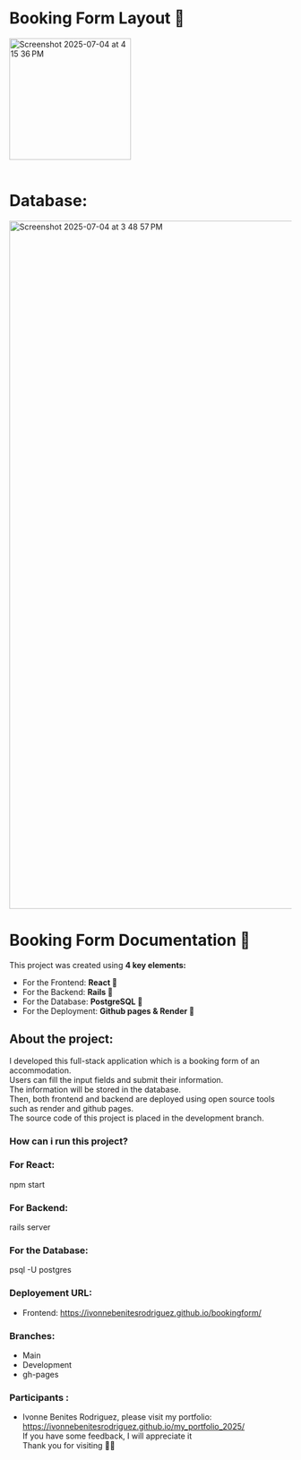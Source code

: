 

# Booking Form Layout 🌸<br/>
<img width="217" alt="Screenshot 2025-07-04 at 4 15 36 PM" src="https://github.com/user-attachments/assets/9bb36559-8364-47bf-8913-625e65bb9661" /><br/><br/>
# Database:
<img width="1229" alt="Screenshot 2025-07-04 at 3 48 57 PM" src="https://github.com/user-attachments/assets/1f4e0dd7-9f61-4818-8ffe-98ffccb332ab" />








# Booking Form Documentation 🏩

This project was created using <strong>4 key elements:</strong> <br/>
 - For the Frontend: <strong>React 🌠 </strong> 
- For the Backend:  <strong>Rails 💎 </strong>
- For the Database: <strong>PostgreSQL 📍</strong>
- For the Deployment: <strong>Github pages & Render 🎈</strong>
  
## About the project:

I developed this full-stack application which is a booking form of an accommodation.<br/> 
Users can fill the input fields and submit their information. <br/>
The information will be stored in the database.<br/>
Then, both frontend and backend are deployed using open source tools such as render and github pages.<br/>
The source code of this project is placed in the development branch. <br/>

### How can i run this project?

### For React: 
npm start

### For Backend:
rails server

### For the Database:
psql -U postgres

### Deployement URL:
- Frontend:
https://ivonnebenitesrodriguez.github.io/bookingform/

### Branches: 
- Main
- Development
- gh-pages

### Participants :
- Ivonne Benites Rodriguez, please visit my portfolio:<br/> 
https://ivonnebenitesrodriguez.github.io/my_portfolio_2025/ <br/>
If you have some feedback, I will appreciate it <br/>
Thank you for visiting 🙂🌸 <br/>

